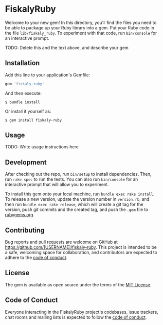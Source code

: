 # FiskalyRuby

Welcome to your new gem! In this directory, you'll find the files you need to be able to package up your Ruby library into a gem. Put your Ruby code in the file `lib/fiskaly_ruby`. To experiment with that code, run `bin/console` for an interactive prompt.

TODO: Delete this and the text above, and describe your gem

## Installation

Add this line to your application's Gemfile:

```ruby
gem 'fiskaly-ruby'
```

And then execute:

    $ bundle install

Or install it yourself as:

    $ gem install fiskaly-ruby

## Usage

TODO: Write usage instructions here

## Development

After checking out the repo, run `bin/setup` to install dependencies. Then, run `rake spec` to run the tests. You can also run `bin/console` for an interactive prompt that will allow you to experiment.

To install this gem onto your local machine, run `bundle exec rake install`. To release a new version, update the version number in `version.rb`, and then run `bundle exec rake release`, which will create a git tag for the version, push git commits and the created tag, and push the `.gem` file to [rubygems.org](https://rubygems.org).

## Contributing

Bug reports and pull requests are welcome on GitHub at https://github.com/[USERNAME]/fiskaly-ruby. This project is intended to be a safe, welcoming space for collaboration, and contributors are expected to adhere to the [code of conduct](https://github.com/[USERNAME]/fiskaly-ruby/blob/master/CODE_OF_CONDUCT.md).

## License

The gem is available as open source under the terms of the [MIT License](https://opensource.org/licenses/MIT).

## Code of Conduct

Everyone interacting in the FiskalyRuby project's codebases, issue trackers, chat rooms and mailing lists is expected to follow the [code of conduct](https://github.com/[USERNAME]/fiskaly-ruby/blob/master/CODE_OF_CONDUCT.md).
